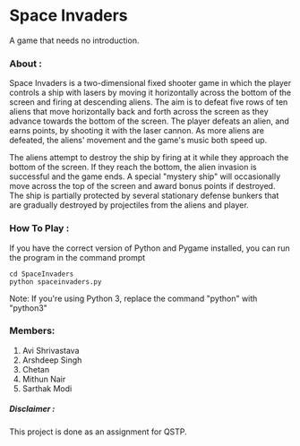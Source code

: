 # Space Invaders
A game that needs no introduction.

### About :
Space Invaders is a two-dimensional fixed shooter game in which the player controls 
a ship with lasers by moving it horizontally across the bottom of the screen and 
firing at descending aliens. 
The aim is to defeat five rows of ten aliens that move horizontally back and forth 
across the screen as they advance towards the bottom of the screen. 
The player defeats an alien, and earns points, by shooting it with the laser cannon. 
As more aliens are defeated, the aliens' movement and the game's music both speed up.

The aliens attempt to destroy the ship by firing at it while they approach the bottom 
of the screen. 
If they reach the bottom, the alien invasion is successful and the game ends. 
A special "mystery ship" will occasionally move across the top of the screen 
and award bonus points if destroyed. 
The ship is partially protected by several stationary defense bunkers that are 
gradually destroyed by projectiles from the aliens and player.

### How To Play :

If you have the correct version of Python and Pygame installed, you can run the program in the command prompt 

```
cd SpaceInvaders
python spaceinvaders.py
```

Note: If you're using Python 3, replace the command "python" with "python3"


### Members:
1. Avi Shrivastava
2. Arshdeep Singh
3. Chetan
4. Mithun Nair
5. Sarthak Modi

##### Disclaimer :
This project is done as an assignment for QSTP.
